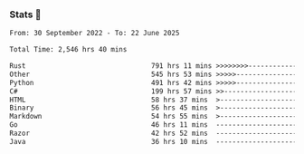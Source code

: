 ### Stats 👋
<!--START_SECTION:waka-->

```txt
From: 30 September 2022 - To: 22 June 2025

Total Time: 2,546 hrs 40 mins

Rust                               791 hrs 11 mins >>>>>>>>-----------------   31.07 %
Other                              545 hrs 53 mins >>>>>--------------------   21.44 %
Python                             491 hrs 42 mins >>>>>--------------------   19.31 %
C#                                 199 hrs 57 mins >>-----------------------   07.85 %
HTML                               58 hrs 37 mins  >------------------------   02.30 %
Binary                             56 hrs 45 mins  >------------------------   02.23 %
Markdown                           54 hrs 55 mins  >------------------------   02.16 %
Go                                 46 hrs 11 mins  -------------------------   01.81 %
Razor                              42 hrs 52 mins  -------------------------   01.68 %
Java                               36 hrs 10 mins  -------------------------   01.42 %
```

<!--END_SECTION:waka-->

<!--
**buhaytza2005/buhaytza2005** is a ✨ _special_ ✨ repository because its `README.md` (this file) appears on your GitHub profile.

Here are some ideas to get you started:

- 🔭 I’m currently working on ...
- 🌱 I’m currently learning ...
- 👯 I’m looking to collaborate on ...
- 🤔 I’m looking for help with ...
- 💬 Ask me about ...
- 📫 How to reach me: ...
- 😄 Pronouns: ...
- ⚡ Fun fact: ...
-->


